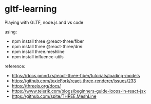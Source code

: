 # gltf-learning
Playing with GLTF, node.js and vs code


using:
- npm install three @react-three/fiber
- npm install three @react-three/drei
- npm install three.meshline
- npm install influence-utils
  
reference:
- https://docs.pmnd.rs/react-three-fiber/tutorials/loading-models
- https://github.com/toxicFork/react-three-renderer/issues/233
- https://threejs.org/docs/
- https://www.telerik.com/blogs/beginners-guide-loops-in-react-jsx
- https://github.com/spite/THREE.MeshLine
  
